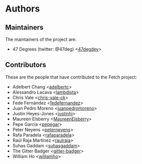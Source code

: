 # Authors

## Maintainers

The maintainers of the project are:

* 47 Degrees (twitter: @47deg) <[47degdev](https://github.com/47degdev)>

## Contributors

These are the people that have contributed to the Fetch project:

* Adelbert Chang <[adelbertc](https://github.com/adelbertc)>
* Alessandro Lacava <[lambdista](https://github.com/lambdista)>
* Chris Vale <[chris-vale-ck](https://github.com/chris-vale-ck)>
* Fede Fernández <[fedefernandez](https://github.com/fedefernandez)>
* Juan Pedro Moreno <[juanpedromoreno](https://github.com/juanpedromoreno)>
* Justin Heyes-Jones <[justinhj](https://github.com/justinhj)>
* Maureen Elsberry  <[MaureenElsberry](https://github.com/MaureenElsberry)>
* Pepe García <[pepegar](https://github.com/pepegar)>
* Peter Neyens <[peterneyens](https://github.com/peterneyens)>
* Rafa Paradela <[rafaparadela](https://github.com/rafaparadela)>
* Raúl Raja Martínez <[raulraja](https://github.com/raulraja)>
* Suhas Gaddam <[suhasgaddam](https://github.com/suhasgaddam)>
* The Gitter Badger <[gitter-badger](https://github.com/gitter-badger)>
* William Ho <[williamho](https://github.com/williamho)>